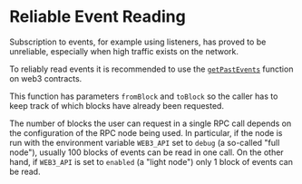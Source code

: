 # Reliable Event Reading

Subscription to events, for example using listeners, has proved to be unreliable, especially when high traffic exists on the network.

To reliably read events it is recommended to use the [`getPastEvents`](https://web3js.readthedocs.io/en/v1.5.2/web3-eth-contract.html#getpastevents) function on web3 contracts.

This function has parameters `fromBlock` and `toBlock` so the caller has to keep track of which blocks have already been requested.

The number of blocks the user can request in a single RPC call depends on the configuration of the RPC node being used.
In particular, if the node is run with the environment variable `WEB3_API` set to `debug` (a so-called "full node"), usually 100 blocks of events can be read in one call.
On the other hand, if `WEB3_API` is set to `enabled` (a "light node") only 1 block of events can be read.
